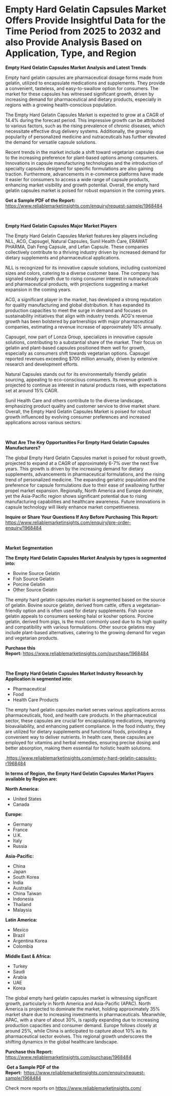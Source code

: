 <p><h1>Empty Hard Gelatin Capsules Market Offers Provide Insightful Data for the Time Period from 2025 to 2032 and also Provide Analysis Based on Application, Type, and Region</h1></p><p><strong>Empty Hard Gelatin Capsules Market Analysis and Latest Trends</strong></p>
<p><p>Empty hard gelatin capsules are pharmaceutical dosage forms made from gelatin, utilized to encapsulate medications and supplements. They provide a convenient, tasteless, and easy-to-swallow option for consumers. The market for these capsules has witnessed significant growth, driven by increasing demand for pharmaceutical and dietary products, especially in regions with a growing health-conscious population.</p><p>The Empty Hard Gelatin Capsules Market is expected to grow at a CAGR of 14.4% during the forecast period. This impressive growth can be attributed to various factors, such as the rising prevalence of chronic diseases, which necessitate effective drug delivery systems. Additionally, the growing popularity of personalized medicine and nutraceuticals has further elevated the demand for versatile capsule solutions.</p><p>Recent trends in the market include a shift toward vegetarian capsules due to the increasing preference for plant-based options among consumers. Innovations in capsule manufacturing technologies and the introduction of specialty capsules designed for specific formulations are also gaining traction. Furthermore, advancements in e-commerce platforms have made it easier for consumers to access a wide range of capsule products, enhancing market visibility and growth potential. Overall, the empty hard gelatin capsules market is poised for robust expansion in the coming years.</p></p>
<p><strong>Get a Sample PDF of the Report:&nbsp;</strong> <a href="https://www.reliablemarketinsights.com/enquiry/request-sample/1968484?utm_campaign=3010&utm_medium=2&utm_source=Github&utm_content=ia&utm_term=08032025&utm_id=empty-hard-gelatin-capsules">https://www.reliablemarketinsights.com/enquiry/request-sample/1968484</a></p>
<p>&nbsp;</p>
<p><strong>Empty Hard Gelatin Capsules Major Market Players</strong></p>
<p><p>The Empty Hard Gelatin Capsules Market features key players including NLL, ACG, Capsugel, Natural Capsules, Sunil Health Care, ERAWAT PHARMA, Dah Feng Capsule, and Lefan Capsule. These companies collectively contribute to a thriving industry driven by increased demand for dietary supplements and pharmaceutical applications.</p><p>NLL is recognized for its innovative capsule solutions, including customized sizes and colors, catering to a diverse customer base. The company has signaled steady growth due to rising consumer interest in nutraceuticals and pharmaceutical products, with projections suggesting a market expansion in the coming years.</p><p>ACG, a significant player in the market, has developed a strong reputation for quality manufacturing and global distribution. It has expanded its production capacities to meet the surge in demand and focuses on sustainability initiatives that align with industry trends. ACG's revenue growth has been bolstered by partnerships with major pharmaceutical companies, estimating a revenue increase of approximately 10% annually.</p><p>Capsugel, now part of Lonza Group, specializes in innovative capsule solutions, contributing to a substantial share of the market. Their focus on gelatin and plant-based capsules positioned them well for growth, especially as consumers shift towards vegetarian options. Capsugel reported revenues exceeding $700 million annually, driven by extensive research and development efforts.</p><p>Natural Capsules stands out for its environmentally friendly gelatin sourcing, appealing to eco-conscious consumers. Its revenue growth is projected to continue as interest in natural products rises, with expectations set at around 15% CAGR.</p><p>Sunil Health Care and others contribute to the diverse landscape, emphasizing product quality and customer service to drive market share. Overall, the Empty Hard Gelatin Capsules Market is poised for robust growth influenced by evolving consumer preferences and increased applications across various sectors.</p></p>
<p>&nbsp;</p>
<p><strong>What Are The Key Opportunities For Empty Hard Gelatin Capsules Manufacturers?</strong></p>
<p><p>The global Empty Hard Gelatin Capsules market is poised for robust growth, projected to expand at a CAGR of approximately 6-7% over the next five years. This growth is driven by the increasing demand for dietary supplements, advancements in pharmaceutical formulations, and the rising trend of personalized medicine. The expanding geriatric population and the preference for capsule formulations due to their ease of swallowing further propel market expansion. Regionally, North America and Europe dominate, yet the Asia-Pacific region shows significant potential due to rising manufacturing capabilities and healthcare awareness. Future innovations in capsule technology will likely enhance market competitiveness.</p></p>
<p><strong>Inquire or Share Your Questions If Any Before Purchasing This Report:</strong> <a href="https://www.reliablemarketinsights.com/enquiry/pre-order-enquiry/1968484?utm_campaign=3010&utm_medium=2&utm_source=Github&utm_content=ia&utm_term=08032025&utm_id=empty-hard-gelatin-capsules">https://www.reliablemarketinsights.com/enquiry/pre-order-enquiry/1968484</a></p>
<p>&nbsp;</p>
<p><strong>Market Segmentation</strong></p>
<p><strong>The Empty Hard Gelatin Capsules Market Analysis by types is segmented into:</strong></p>
<p><ul><li>Bovine Source Gelatin</li><li>Fish Source Gelatin</li><li>Porcine Gelatin</li><li>Other Source Gelatin</li></ul></p>
<p><p>The empty hard gelatin capsules market is segmented based on the source of gelatin. Bovine source gelatin, derived from cattle, offers a vegetarian-friendly option and is often used for dietary supplements. Fish source gelatin appeals to consumers seeking halal or kosher options. Porcine gelatin, derived from pigs, is the most commonly used due to its high quality and compatibility with various formulations. Other source gelatins may include plant-based alternatives, catering to the growing demand for vegan and vegetarian products.</p></p>
<p><strong>Purchase this Report:&nbsp;</strong><a href="https://www.reliablemarketinsights.com/purchase/1968484?utm_campaign=3010&utm_medium=2&utm_source=Github&utm_content=ia&utm_term=08032025&utm_id=empty-hard-gelatin-capsules">https://www.reliablemarketinsights.com/purchase/1968484</a></p>
<p>&nbsp;</p>
<p><strong>The Empty Hard Gelatin Capsules Market Industry Research by Application is segmented into:</strong></p>
<p><ul><li>Pharmaceutical</li><li>Food</li><li>Health Care Products</li></ul></p>
<p><p>The empty hard gelatin capsules market serves various applications across pharmaceuticals, food, and health care products. In the pharmaceutical sector, these capsules are crucial for encapsulating medications, improving bioavailability, and enhancing patient compliance. In the food industry, they are utilized for dietary supplements and functional foods, providing a convenient way to deliver nutrients. In health care, these capsules are employed for vitamins and herbal remedies, ensuring precise dosing and better absorption, making them essential for holistic health solutions.</p></p>
<p><a href="https://www.reliablemarketinsights.com/empty-hard-gelatin-capsules-r1968484?utm_campaign=3010&utm_medium=2&utm_source=Github&utm_content=ia&utm_term=08032025&utm_id=empty-hard-gelatin-capsules">&nbsp;https://www.reliablemarketinsights.com/empty-hard-gelatin-capsules-r1968484</a></p>
<p><strong>In terms of Region, the Empty Hard Gelatin Capsules Market Players available by Region are:</strong></p>
<p>
    <p> <strong> North America: </strong>
        <ul>
            <li>United States</li>
            <li>Canada</li>
        </ul>
        </p> 
    <p> <strong> Europe: </strong>
        <ul>
            <li>Germany</li>
            <li>France</li>
            <li>U.K.</li>
            <li>Italy</li>
            <li>Russia</li>
        </ul>
        </p> 
    <p> <strong> Asia-Pacific: </strong>
        <ul>
            <li>China</li>
            <li>Japan</li>
            <li>South Korea</li>
            <li>India</li>
            <li>Australia</li>
            <li>China Taiwan</li>
            <li>Indonesia</li>
            <li>Thailand</li>
            <li>Malaysia</li>
        </ul>
        </p> 
    <p> <strong> Latin America: </strong>
        <ul>
            <li>Mexico</li>
            <li>Brazil</li>
            <li>Argentina Korea</li>
            <li>Colombia</li>
        </ul>
        </p> 
    <p> <strong> Middle East & Africa: </strong>
        <ul>
            <li>Turkey</li>
            <li>Saudi</li>
            <li>Arabia</li>
            <li>UAE</li>
            <li>Korea</li>
        </ul>
    </p>
    </p>
<p><p>The global empty hard gelatin capsules market is witnessing significant growth, particularly in North America and Asia-Pacific (APAC). North America is projected to dominate the market, holding approximately 35% market share due to increasing investments in pharmaceuticals. Meanwhile, APAC, with a share of about 30%, is rapidly expanding due to increasing production capacities and consumer demand. Europe follows closely at around 25%, while China is anticipated to capture about 10% as its pharmaceutical sector evolves. This regional growth underscores the shifting dynamics in the global healthcare landscape.</p></p>
<p><strong>Purchase this Report: </strong><a href="https://www.reliablemarketinsights.com/purchase/1968484?utm_campaign=3010&utm_medium=2&utm_source=Github&utm_content=ia&utm_term=08032025&utm_id=empty-hard-gelatin-capsules">https://www.reliablemarketinsights.com/purchase/1968484</a></p>
<p>&nbsp;<strong>Get a Sample PDF of the Report:&nbsp;&nbsp;</strong><a href="https://www.reliablemarketinsights.com/enquiry/request-sample/1968484?utm_campaign=3010&utm_medium=2&utm_source=Github&utm_content=ia&utm_term=08032025&utm_id=empty-hard-gelatin-capsules">https://www.reliablemarketinsights.com/enquiry/request-sample/1968484</a></p>
<p><strong></strong></p>
<p>Check more reports on <a href="https://www.reliablemarketinsights.com/?utm_campaign=3010&utm_medium=2&utm_source=Github&utm_content=ia&utm_term=08032025&utm_id=empty-hard-gelatin-capsules">https://www.reliablemarketinsights.com/</a></p>